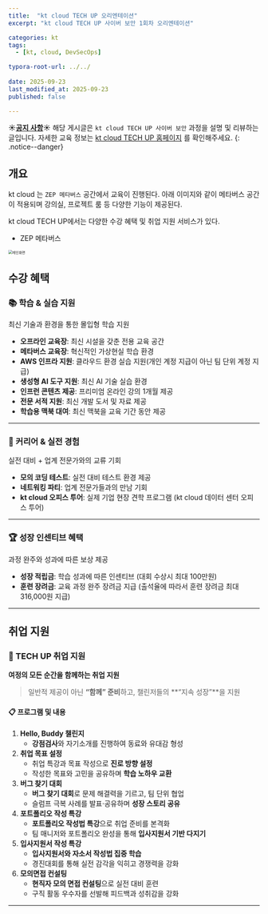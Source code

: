 ```yaml
---
title:  "kt cloud TECH UP 오리엔테이션"
excerpt: "kt cloud TECH UP 사이버 보안 1회차 오리엔테이션"

categories: kt
tags:
  - [kt, cloud, DevSecOps]

typora-root-url: ../../
 
date: 2025-09-23
last_modified_at: 2025-09-23
published: false

---
```


**☀️<u>공지 사항</u>☀️** 해당 게시글은 `kt cloud TECH UP 사이버 보안` 과정을 설명 및 리뷰하는 글입니다. 자세한 교육 정보는  [kt cloud TECH UP 홈페이지](https://ktcloud-techup.com/cybersecurity) 를 확인해주세요.
{: .notice--danger}
## 개요
kt cloud 는 `ZEP 메타버스` 공간에서 교육이 진행된다. 아래 이미지와 같이 메타버스 공간이 적용되며 강의실, 프로젝트 룸 등 다양한 기능이 제공된다.

kt cloud TECH UP에서는 다양한 수강 혜택 및 취업 지원 서비스가 있다.

- ZEP 메타버스

<img src="../../images/2025-09-23-orientaion/메인화면.jpeg" alt="메인화면" style="zoom:50%;" />



## 수강 혜택

### 📚 학습 & 실습 지원

최신 기술과 환경을 통한 몰입형 학습 지원

- **오프라인 교육장**: 최신 시설을 갖춘 전용 교육 공간
- **메타버스 교육장**: 혁신적인 가상현실 학습 환경
- **AWS 인프라 지원**: 클라우드 환경 실습 지원(개인 계정 지급이 아닌 팀 단위 계정 지급)
- **생성형 AI 도구 지원**: 최신 AI 기술 실습 환경
- **인프런 콘텐츠 제공**: 프리미엄 온라인 강의 1개월 제공
- **전문 서적 지원**: 최신 개발 도서 및 자료 제공
- **학습용 맥북 대여**: 최신 맥북을 교육 기간 동안 제공

------

### 💼 커리어 & 실전 경험

실전 대비 + 업계 전문가와의 교류 기회

- **모의 코딩 테스트**: 실전 대비 테스트 환경 제공
- **네트워킹 파티**: 업계 전문가들과의 만남 기회
- **kt cloud 오피스 투어**: 실제 기업 현장 견학 프로그램 (kt cloud 데이터 센터 오피스 투어)

------

### 🏆 성장 인센티브 혜택

과정 완주와 성과에 따른 보상 제공

- **성장 적립금**: 학습 성과에 따른 인센티브 (대회 수상시 최대 100만원)
- **훈련 장려금**: 교육 과정 완주 장려금 지급 (출석율에 따라서 훈련 장려금 최대 316,000원 지급)

------



## 취업 지원

### 🚀 TECH UP 취업 지원

**여정의 모든 순간을 함께하는 취업 지원**

> 일반적 제공이 아닌 **“함께” 준비**하고, 챌린저들의 **“지속 성장”**을 지원

#### 📋 프로그램 및 내용

1. **Hello, Buddy 챌린지**
   - **강점검사**와 자기소개를 진행하여 동료와 유대감 형성
2. **취업 목표 설정**
   - 취업 특강과 목표 작성으로 **진로 방향 설정**
   - 작성한 목표와 고민을 공유하며 **학습 노하우 교환**
3. **버그 찾기 대회**
   - **버그 찾기 대회**로 문제 해결력을 기르고, 팀 단위 협업
   - 슬럼프 극복 사례를 발표·공유하며 **성장 스토리 공유**
4. **포트폴리오 작성 특강**
   - **포트폴리오 작성법 특강**으로 취업 준비를 본격화
   - 팀 매니저와 포트폴리오 완성을 통해 **입사지원서 기반 다지기**
5. **입사지원서 작성 특강**
   - **입사지원서와 자소서 작성법 집중 학습**
   - 경진대회를 통해 실전 감각을 익히고 경쟁력을 강화
6. **모의면접 컨설팅**
   - **현직자 모의 면접 컨설팅**으로 실전 대비 훈련
   - 구직 활동 우수자를 선발해 피드백과 성취감을 강화

------

